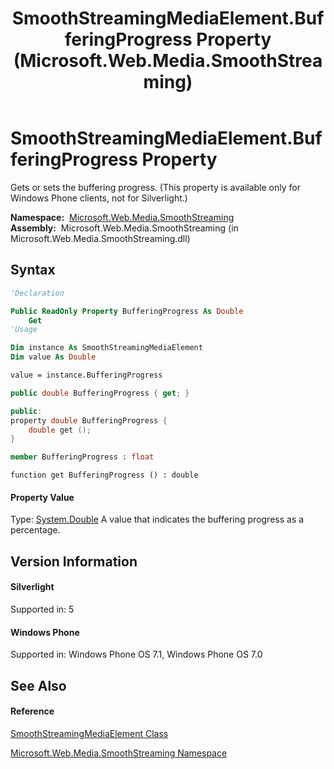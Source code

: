 ﻿---
title: SmoothStreamingMediaElement.BufferingProgress Property  (Microsoft.Web.Media.SmoothStreaming)
TOCTitle: BufferingProgress Property
ms:assetid: P:Microsoft.Web.Media.SmoothStreaming.SmoothStreamingMediaElement.BufferingProgress
ms:mtpsurl: https://msdn.microsoft.com/en-us/library/microsoft.web.media.smoothstreaming.smoothstreamingmediaelement.bufferingprogress(v=VS.95)
ms:contentKeyID: 46307804
ms.date: 05/31/2012
mtps_version: v=VS.95
f1_keywords:
- Microsoft.Web.Media.SmoothStreaming.SmoothStreamingMediaElement.BufferingProgress
- Microsoft.Web.Media.SmoothStreaming.SmoothStreamingMediaElement.get_BufferingProgress
dev_langs:
- CSharp
- JScript
- VB
- FSharp
- c++
api_location:
- Microsoft.Web.Media.SmoothStreaming.dll
api_name:
- Microsoft.Web.Media.SmoothStreaming.SmoothStreamingMediaElement.BufferingProgress
- Microsoft.Web.Media.SmoothStreaming.SmoothStreamingMediaElement.get_BufferingProgress
api_type:
- Managed
topic_type:
- apiref
- kbSyntax
product_family_name: VS
ROBOTS: INDEX,FOLLOW
---

# SmoothStreamingMediaElement.BufferingProgress Property

Gets or sets the buffering progress. (This property is available only for Windows Phone clients, not for Silverlight.)

**Namespace:**  [Microsoft.Web.Media.SmoothStreaming](microsoft-web-media-smoothstreaming-namespace_1.md)  
**Assembly:**  Microsoft.Web.Media.SmoothStreaming (in Microsoft.Web.Media.SmoothStreaming.dll)

## Syntax

``` vb
'Declaration

Public ReadOnly Property BufferingProgress As Double
    Get
'Usage

Dim instance As SmoothStreamingMediaElement
Dim value As Double

value = instance.BufferingProgress
```

``` csharp
public double BufferingProgress { get; }
```

``` c++
public:
property double BufferingProgress {
    double get ();
}
```

``` fsharp
member BufferingProgress : float
```

``` jscript
function get BufferingProgress () : double
```

#### Property Value

Type: [System.Double](https://msdn.microsoft.com/en-us/library/643eft0t\(v=vs.95\))  
A value that indicates the buffering progress as a percentage.

## Version Information

#### Silverlight

Supported in: 5  

#### Windows Phone

Supported in: Windows Phone OS 7.1, Windows Phone OS 7.0  

## See Also

#### Reference

[SmoothStreamingMediaElement Class](smoothstreamingmediaelement-class-microsoft-web-media-smoothstreaming_1.md)

[Microsoft.Web.Media.SmoothStreaming Namespace](microsoft-web-media-smoothstreaming-namespace_1.md)

